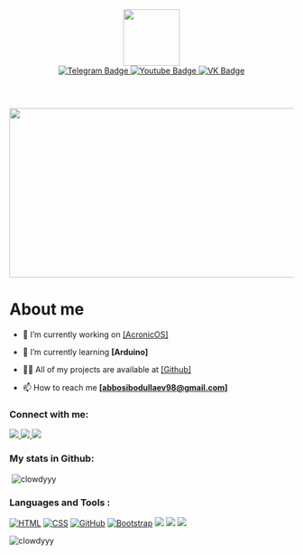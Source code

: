 <div id="header" align="center">
  <img src="https://media.giphy.com/media/M9gbBd9nbDrOTu1Mqx/giphy.gif" width="100"/>
</div>

<div id="badges" align="center">
  <a href="https://t.me/clowdy_dev">
    <img src="https://img.shields.io/badge/Telegram-blue?style=for-the-badge&logo=telegram&logoColor=white" alt="Telegram Badge"/>
  </a>
  <a href="https://www.youtube.com/channel/UCRnmg5AUVww2tQVuD2LrHcw">
    <img src="https://img.shields.io/badge/YouTube-red?style=for-the-badge&logo=youtube&logoColor=white" alt="Youtube Badge"/>
  </a>
  <a href="https://vk.com/clowdyy">
    <img src="https://img.shields.io/badge/VKontakte-blue?style=for-the-badge&logo=vk&logoColor=white" alt="VK Badge"/>
  </a>
  <h1><img src="https://komarev.com/ghpvc/?username=Clowdyyy&style=flat-square&color=blue" alt=""/></h1>
</div>
<div align="center">
  <img src="https://media.giphy.com/media/dWesBcTLavkZuG35MI/giphy.gif" width="600" height="300"/>
</div>
<h1>
About me
</h1>

- 🔭 I’m currently working on [[AcronicOS]]([https://github.com/pie-with-jam/SiwentOS])

- 🌱 I’m currently learning **[Arduino]**

- 👨‍💻 All of my projects are available at [[Github]]([github.com/clowdyyy])

- 📫 How to reach me **[abbosibodullaev98@gmail.com]**

<h3 align="left">Connect with me:</h3>
<p align="left">
<a href="https://instagram.com/clowdy_y_" target="blank"><img src="https://img.shields.io/badge/Instagram-333?style=for-the-badge&logo=instagram"/> </a>
<a href="https://t.me/clowdy_dev" target="blank"><img src="https://img.shields.io/badge/Telegram-333?style=for-the-badge&logo=telegram"/> </a>
<a href="https://www.youtube.com/channel/UCRnmg5AUVww2tQVuD2LrHcw" target="blank"><img src="https://img.shields.io/badge/Youtube-333?style=for-the-badge&logo=youtube"/></p></a>
</p>

<h3 align="left">My stats in Github:</h3>
<p align="left">
<p>&nbsp;<img align="center" src="https://github-readme-stats.vercel.app/api?username=clowdyyy&theme=dark&show_icons=true&locale=en" alt="clowdyyy" /></p>
</p>

<h3 align="left">Languages and Tools :</h3>
<p dir="auto"><a target="_blank" rel="noopener noreferrer nofollow" href="https://camo.githubusercontent.com/fc69f921ea80d2bbf77cddd242af81a3d4803165e4fddb187ad1cb635d20dc5a/68747470733a2f2f696d672e736869656c64732e696f2f62616467652f2d48544d4c2d3333333f7374796c653d666f722d7468652d6261646765266c6f676f3d68746d6c35"><img src="https://camo.githubusercontent.com/fc69f921ea80d2bbf77cddd242af81a3d4803165e4fddb187ad1cb635d20dc5a/68747470733a2f2f696d672e736869656c64732e696f2f62616467652f2d48544d4c2d3333333f7374796c653d666f722d7468652d6261646765266c6f676f3d68746d6c35" alt="HTML" data-canonical-src="https://img.shields.io/badge/-HTML-333?style=for-the-badge&amp;logo=html5" style="max-width: 100%;"></a>
<a target="_blank" rel="noopener noreferrer nofollow" href="https://camo.githubusercontent.com/2b49b2bf90302cbf8d066b13547d85bf09ecef2ed4274f82b6605d9a847eb286/68747470733a2f2f696d672e736869656c64732e696f2f62616467652f2d4353532d3333333f7374796c653d666f722d7468652d6261646765266c6f676f3d63737333266c6f676f436f6c6f723d626c7565"><img src="https://camo.githubusercontent.com/2b49b2bf90302cbf8d066b13547d85bf09ecef2ed4274f82b6605d9a847eb286/68747470733a2f2f696d672e736869656c64732e696f2f62616467652f2d4353532d3333333f7374796c653d666f722d7468652d6261646765266c6f676f3d63737333266c6f676f436f6c6f723d626c7565" alt="CSS" data-canonical-src="https://img.shields.io/badge/-CSS-333?style=for-the-badge&amp;logo=css3&amp;logoColor=blue" style="max-width: 100%;"></a>
<a target="_blank" rel="noopener noreferrer nofollow" href="https://camo.githubusercontent.com/dbe1d254172d29511694c1a3b829b18b73a55e1a0465ead8a489476fe7c869bf/68747470733a2f2f696d672e736869656c64732e696f2f62616467652f2d4769744875622d3333333f7374796c653d666f722d7468652d6261646765266c6f676f3d476974487562"><img src="https://camo.githubusercontent.com/dbe1d254172d29511694c1a3b829b18b73a55e1a0465ead8a489476fe7c869bf/68747470733a2f2f696d672e736869656c64732e696f2f62616467652f2d4769744875622d3333333f7374796c653d666f722d7468652d6261646765266c6f676f3d476974487562" alt="GitHub" data-canonical-src="https://img.shields.io/badge/-GitHub-333?style=for-the-badge&amp;logo=GitHub" style="max-width: 100%;"></a>
<a target="_blank" rel="noopener noreferrer nofollow" href="https://camo.githubusercontent.com/fd7907d480137423d21f558c743363875217b57edf11fc34ca4e8664314013c0/68747470733a2f2f696d672e736869656c64732e696f2f62616467652f2d426f6f7473747261702d3333333f7374796c653d666f722d7468652d6261646765266c6f676f3d426f6f747374726170"><img src="https://camo.githubusercontent.com/fd7907d480137423d21f558c743363875217b57edf11fc34ca4e8664314013c0/68747470733a2f2f696d672e736869656c64732e696f2f62616467652f2d426f6f7473747261702d3333333f7374796c653d666f722d7468652d6261646765266c6f676f3d426f6f747374726170" alt="Bootstrap" data-canonical-src="https://img.shields.io/badge/-Bootstrap-333?style=for-the-badge&amp;logo=Bootstrap" style="max-width: 100%;"></a>
<img src="https://img.shields.io/badge/Python-333?style=for-the-badge&logo=Python"/>
<img src="https://img.shields.io/badge/C++-333?style=for-the-badge&logo=cplusplus"/>
<img src="https://img.shields.io/badge/Photoshop-333?style=for-the-badge&logo=adobephotoshop"/></p>

<p><img align="left" src="https://github-readme-stats.vercel.app/api/top-langs?username=clowdyyy&theme=dark&show_icons=true&locale=en&layout=compact" alt="clowdyyy" /></p>



